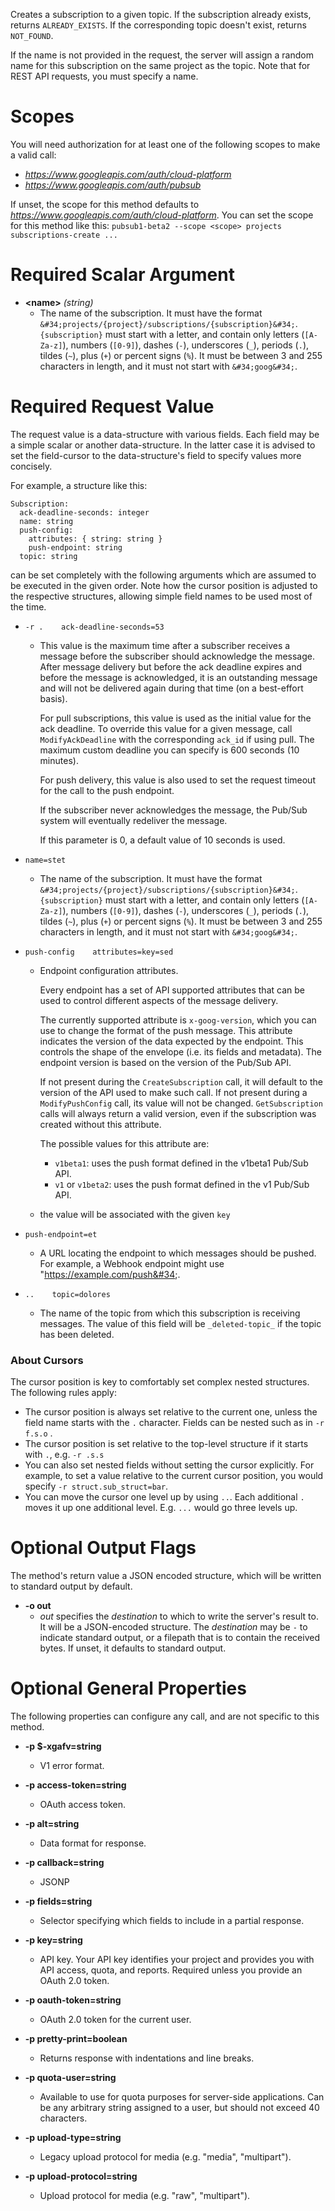Creates a subscription to a given topic.
If the subscription already exists, returns `ALREADY_EXISTS`.
If the corresponding topic doesn&#39;t exist, returns `NOT_FOUND`.

If the name is not provided in the request, the server will assign a random
name for this subscription on the same project as the topic. Note that
for REST API requests, you must specify a name.
# Scopes

You will need authorization for at least one of the following scopes to make a valid call:

* *https://www.googleapis.com/auth/cloud-platform*
* *https://www.googleapis.com/auth/pubsub*

If unset, the scope for this method defaults to *https://www.googleapis.com/auth/cloud-platform*.
You can set the scope for this method like this: `pubsub1-beta2 --scope <scope> projects subscriptions-create ...`
# Required Scalar Argument
* **&lt;name&gt;** *(string)*
    - The name of the subscription. It must have the format
        `&#34;projects/{project}/subscriptions/{subscription}&#34;`. `{subscription}` must
        start with a letter, and contain only letters (`[A-Za-z]`), numbers
        (`[0-9]`), dashes (`-`), underscores (`_`), periods (`.`), tildes (`~`),
        plus (`+`) or percent signs (`%`). It must be between 3 and 255 characters
        in length, and it must not start with `&#34;goog&#34;`.
# Required Request Value

The request value is a data-structure with various fields. Each field may be a simple scalar or another data-structure.
In the latter case it is advised to set the field-cursor to the data-structure's field to specify values more concisely.

For example, a structure like this:
```
Subscription:
  ack-deadline-seconds: integer
  name: string
  push-config:
    attributes: { string: string }
    push-endpoint: string
  topic: string

```

can be set completely with the following arguments which are assumed to be executed in the given order. Note how the cursor position is adjusted to the respective structures, allowing simple field names to be used most of the time.

* `-r .    ack-deadline-seconds=53`
    - This value is the maximum time after a subscriber receives a message
        before the subscriber should acknowledge the message. After message
        delivery but before the ack deadline expires and before the message is
        acknowledged, it is an outstanding message and will not be delivered
        again during that time (on a best-effort basis).
        
        For pull subscriptions, this value is used as the initial value for the ack
        deadline. To override this value for a given message, call
        `ModifyAckDeadline` with the corresponding `ack_id` if using pull.
        The maximum custom deadline you can specify is 600 seconds (10 minutes).
        
        For push delivery, this value is also used to set the request timeout for
        the call to the push endpoint.
        
        If the subscriber never acknowledges the message, the Pub/Sub
        system will eventually redeliver the message.
        
        If this parameter is 0, a default value of 10 seconds is used.
* `name=stet`
    - The name of the subscription. It must have the format
        `&#34;projects/{project}/subscriptions/{subscription}&#34;`. `{subscription}` must
        start with a letter, and contain only letters (`[A-Za-z]`), numbers
        (`[0-9]`), dashes (`-`), underscores (`_`), periods (`.`), tildes (`~`),
        plus (`+`) or percent signs (`%`). It must be between 3 and 255 characters
        in length, and it must not start with `&#34;goog&#34;`.
* `push-config    attributes=key=sed`
    - Endpoint configuration attributes.
        
        Every endpoint has a set of API supported attributes that can be used to
        control different aspects of the message delivery.
        
        The currently supported attribute is `x-goog-version`, which you can
        use to change the format of the push message. This attribute
        indicates the version of the data expected by the endpoint. This
        controls the shape of the envelope (i.e. its fields and metadata).
        The endpoint version is based on the version of the Pub/Sub
        API.
        
        If not present during the `CreateSubscription` call, it will default to
        the version of the API used to make such call. If not present during a
        `ModifyPushConfig` call, its value will not be changed. `GetSubscription`
        calls will always return a valid version, even if the subscription was
        created without this attribute.
        
        The possible values for this attribute are:
        
        * `v1beta1`: uses the push format defined in the v1beta1 Pub/Sub API.
        * `v1` or `v1beta2`: uses the push format defined in the v1 Pub/Sub API.
    - the value will be associated with the given `key`
* `push-endpoint=et`
    - A URL locating the endpoint to which messages should be pushed.
        For example, a Webhook endpoint might use &#34;https://example.com/push&#34;.

* `..    topic=dolores`
    - The name of the topic from which this subscription is receiving messages.
        The value of this field will be `_deleted-topic_` if the topic has been
        deleted.


### About Cursors

The cursor position is key to comfortably set complex nested structures. The following rules apply:

* The cursor position is always set relative to the current one, unless the field name starts with the `.` character. Fields can be nested such as in `-r f.s.o` .
* The cursor position is set relative to the top-level structure if it starts with `.`, e.g. `-r .s.s`
* You can also set nested fields without setting the cursor explicitly. For example, to set a value relative to the current cursor position, you would specify `-r struct.sub_struct=bar`.
* You can move the cursor one level up by using `..`. Each additional `.` moves it up one additional level. E.g. `...` would go three levels up.


# Optional Output Flags

The method's return value a JSON encoded structure, which will be written to standard output by default.

* **-o out**
    - *out* specifies the *destination* to which to write the server's result to.
      It will be a JSON-encoded structure.
      The *destination* may be `-` to indicate standard output, or a filepath that is to contain the received bytes.
      If unset, it defaults to standard output.
# Optional General Properties

The following properties can configure any call, and are not specific to this method.

* **-p $-xgafv=string**
    - V1 error format.

* **-p access-token=string**
    - OAuth access token.

* **-p alt=string**
    - Data format for response.

* **-p callback=string**
    - JSONP

* **-p fields=string**
    - Selector specifying which fields to include in a partial response.

* **-p key=string**
    - API key. Your API key identifies your project and provides you with API access, quota, and reports. Required unless you provide an OAuth 2.0 token.

* **-p oauth-token=string**
    - OAuth 2.0 token for the current user.

* **-p pretty-print=boolean**
    - Returns response with indentations and line breaks.

* **-p quota-user=string**
    - Available to use for quota purposes for server-side applications. Can be any arbitrary string assigned to a user, but should not exceed 40 characters.

* **-p upload-type=string**
    - Legacy upload protocol for media (e.g. &#34;media&#34;, &#34;multipart&#34;).

* **-p upload-protocol=string**
    - Upload protocol for media (e.g. &#34;raw&#34;, &#34;multipart&#34;).
